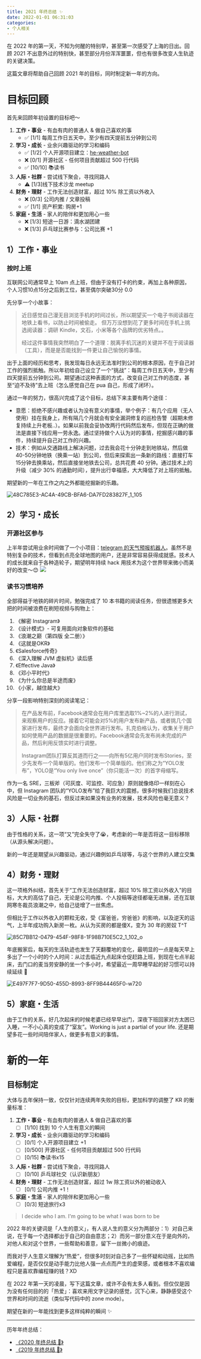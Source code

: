 ```yaml
---
title: 2021 年终总结 ✨
date: 2022-01-01 06:31:03
categories:
- 个人相关
---
```


在 2022 年的第一天，不知为何醒的特别早，甚至第一次感受了上海的日出。回顾 2021 不出意外过的特别快，甚至部分月份浑浑噩噩，但也有很多改变人生轨迹的关键决策。

这篇文章将帮助自己回顾 2021 年的目标，同时制定新一年的方向。

<!--more-->

# 目标回顾
首先来回顾年初设置的目标吧～ 

1. **工作・事业** - 有血有肉的普通人 & 做自己喜欢的事
    - ✅ [1/1] 每周工作日五天中，至少有四天提前五分钟到公司
2. **学习・成长** - 业余兴趣驱动的学习和编码 
    - ✅ [1/2] 个人开源项目建立：[he-weather-bot](https://github.com/daya0576/he-weather-bot)
    - ❌ [0/1] 开源社区 - 任何项目贡献超过 500 行代码
    - ✅ [10/10] 📚读书
3. **人际・社群** - 尝试线下聚会，寻找同路人
    - ⚠️ [1/3]线下技术沙龙 meetup
4. **财务・理财** - 工作无法创造财富，超过 10% 除工资以外收入
    - ❌ [0/3] 公司内推 / 文章投稿
    - ✅ [1/1] 资产积累: 购房+1
5. **家庭・生活** - 家人的陪伴和更加用心一些
    - ❌ [1/3] 短途一日游：滴水湖团建
    - ❌ [1/3] 乒乓球比赛参与：公司比赛 +1

## 1）工作・事业 

### 按时上班

互联网公司通常早上 10am 点上班，但由于没有打卡的约束，再加上各种原因，个人习惯10点15分之后到工位，甚至偶尔突破30分 0.0

先分享一个小故事：

> 近日感觉自己漫无目浏览手机的时间过长，所以期望买一个电子书阅读器在地铁上看书，以防止时间被偷走。
但万万没想到花了更多时间在手机上挑选阅读器：调研 Kindle，文石，小米等各个品牌的优劣特点。。 
> 
> 经过这件事情我突然明白了一个道理：脱离手机沉迷的关键并不在于阅读器（工具），而是是否能找到一件更让自己愉悦的事情。 

出于上面的经历和思考，我发现每日永远无法准时到公司的根本原因，在于自己对工作的强烈抵触。所以年初给自己设立了一个“挑战”：每周工作日五天中，至少有四天提前五分钟到公司。期望通过这种表面的方式，改变自己对工作的态度，甚至“迫不及待”去上班（怎么感觉自己在 pua 自己，形成了闭环）。

通过一年的努力，很高兴完成了这个目标，总结下来主要有两个途径：
- 意愿：拒绝不感兴趣或者认为没有意义的事情，举个例子：有几个应用（无人使用）挂在我身上，所有隔几个月就会有安全漏洞修复的巡检告警（超期未修复持续上升老板..）。如果以前我会妥协改两行代码然后发布，但现在正确的做法是直接下线应用一劳永逸。通过坚持做个人认为对的事情，挖掘感兴趣的事件，持续提升自己对工作的兴趣。
- 技术：例如从交通路线上解决问题，过去我会花十分钟走到地铁站，然后做40-50分钟地铁（换乘一站）到公司，但后来探索出一条新的路线：直接打车 15分钟去换乘站，然后直接坐地铁去公司，总共花费 40 分钟。通过技术上的升级（减少 30% 的通勤时间），提升出行幸福感，大大降低了对上班的抵触。

期望新的一年在工作之内之外都能挖掘新的乐趣。

![48C785E3-AC4A-49CB-BFA6-DA7FD283827F_1_105](../images/blog/48C785E3-AC4A-49CB-BFA6-DA7FD283827F_1_105_c.jpeg)



## 2）学习・成长

### 开源社区参与

上半年尝试用业余时间做了一个小项目：[telegram 的天气预报机器人](https://github.com/daya0576/he-weather-bot)。虽然不是特别复杂的技术，但看到点亮全球地图的用户，还是非常容易获得成就感。技术人的成长就来自于各种造轮子，期望明年持续 hack 用技术为这个世界带来微小而美好的改变～😊
![](../images/blog/16409330203087.jpg)

### 读书习惯培养
全部得益于地铁的碎片时间，勉强完成了 10 本书籍的阅读任务，但很遗憾更多大把的时间被浪费在刷短视频与购物上：

1. 《解密 Instagram》
2. 《设计模式》- 可复用面向对象软件的基础 
3. 《浪潮之巅（第四版 全二册）》
4. 《这就是OKR》
5. 《Salesforce传奇》
6. 《深入理解 JVM 虚拟机》读后感
7. 《Effective Java》
8. 《邓小平时代》
9. 《为什么你总是半途而废》
10. 《小家，越住越大》

分享一段影响特别深刻的阅读笔记：

> 在产品发布前，Facebook通常会在用户库里选取1%~2%的人进行测试，来观察用户的反应。接着它可能会对5%的用户发布新产品，或者挑几个国家进行发布，最终才会面向全世界进行发布。扎克伯格认为，收集关于用户如何使用产品的数据是很重要的。Facebook通常会先发布尚未完成的产品，然后利用反馈实时进行调整。
> 
> Instagram团队打算反其道而行之——向所有5亿用户同时发布Stories，至少先发布一个简单版的。他们发布一个简单版的。他们称之为“YOLO发布”，YOLO是“You only live once”（你只能活一次）的首字母缩写。

作为一名 SRE，三板斧（可灰度、可监控、可应急）原则就像烙印一样刻在心中，但 Instagram 团队的“YOLO发布”给了我巨大的震撼，很多时候我们总说技术风险是一切业务的基石，但反过来如果没有业务的发展，技术风险也毫无意义？

## 3）人际・社群

由于性格的关系，这一项“又”完全失守了😭，考虑新的一年是否将这一目标移除（从源头解决问题）。

新的一年还是期望从兴趣驱动，通过兴趣例如乒乓球等，与这个世界的人建立交集


## 4）财务・理财

这一项格外纠结，首先关于“工作无法创造财富，超过 10% 除工资以外收入”的目标，大大的高估了自己，无论是公司内推、个人投稿等途径都毫无进展，还在互联网寒冬裁员浪潮之中，给自己徒增了一丝焦虑。

但相比于工作以外收入的颗粒无收，受《富爸爸，穷爸爸》的影响，以及逆天的运气，上半年成功购入新房一枚。从认为买房的都是傻X，变为 30 年的房奴 T^T 

![85C7BB12-0479-454F-98F8-1F98B710E5C2_1_102_o](../images/blog/85C7BB12-0479-454F-98F8-1F98B710E5C2_1_102_o.jpeg)

年底搬家后，每天的生活轨迹也发生了天翻覆地的变化，最明显的一点是每天早上多出了一个小时的个人时间：从过去临近九点起床仓促赶路上班，到现在七点半起床，去门口的麦当劳安静的坐一个多小时，希望最近一周早睡早起的好习惯可以持续延续 🥰 

![E497F7F7-9D50-455D-8993-8FF9B44465F0-w720](../images/blog/E497F7F7-9D50-455D-8993-8FF9B44465F0.jpeg)

## 5）家庭・生活

由于工作的关系，好几次起床的时候老婆已经早早出门，深夜下班回家对方太困已入睡，一不小心真的变成了“室友”。Working is just a partial of your life. 还是期望多花一些时间陪伴家人，做更多有意义的事情。

# 新的一年

## 目标制定

大体与去年保持一致，仅仅针对连续两年失败的目标，更加科学的调整了 KR 的衡量标准：

1. **工作・事业** - 有血有肉的普通人 & 做自己喜欢的事
    - [ ] [1/10] 找到 10 个人生有意义的瞬间
2. **学习・成长** - 业余兴趣驱动的学习和编码 
    - [ ] [0/1] 个人开源项目建立 +1 
    - [ ] [0/500] 开源社区 - 任何项目贡献超过 500 行代码
    - [ ] [0/15] 📚读书x15
3. **人际・社群** - 尝试线下聚会，寻找同路人
    - [ ] [0/10] 乒乓球社交（认识新朋友）
4. **财务・理财** - 工作无法创造财富，超过 1w 除工资以外的被动收入
    - [ ] [0/1] 公司内推 +1！
5. **家庭・生活** - 家人的陪伴和更加用心一些
    - [ ] [0/3] 短途旅行x3

> I decide who I am. I'm going to be what I was born to be 

2022 年的关键词是「人生的意义」，有人说人生的意义分为两部分：1）对自己来说，在于每一个选择都出于自己的自由意志；2）而另一部分意义在于是向外的，对他人和对这个世界，一些帮助和善意，留下一丝微小的痕迹。   

而我对于人生意义理解为“热爱”，但很多时刻对自己多了一些怀疑和动摇，比如热爱编程，是否仅仅是动手能力比他人强一点点而产生的虚荣感，或者根本不喜欢编程只是喜欢靠编程赚的钱？XD

在 2022 年第一天的凌晨，写下这篇文章，或许不会有太多人看到。但仅仅是因为没有任何目的的「热爱」：喜欢来用文字记录的感觉，沉下心来，静静感受这个世界和时间的流逝（类似写代码中的 zone mode）。

期望在新的一年能找到更多这样纯粹的瞬间 ✨

---

历年年终总结：
- [《2020 年终总结 🥳》](/blog/20210228/2020-summary/)
- [《2019 年终总结 🎉》](/blog/20200119/2019-summary/)

